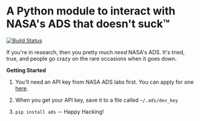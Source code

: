 **A Python module to interact with NASA's ADS that doesn't suck™**
==================================================================

[![Build Status](https://travis-ci.org/andycasey/ads-python.png?branch=master)](https://travis-ci.org/andycasey/ads-python)

If you're in research, then you pretty much _need_ NASA's ADS. It's tried, true, and people go crazy on the rare occasions when it goes down.



**Getting Started**

1. You'll need an API key from NASA ADS labs first. You can apply for one [here](https://docs.google.com/spreadsheet/viewform?formkey=dFJZbHp1WERWU3hQVVJnZFJjbE05SGc6MQ#gid=0).

2. When you get your API key, save it to a file called ``~/.ads/dev_key``

3. ``pip install ads`` -- Happy Hacking!

